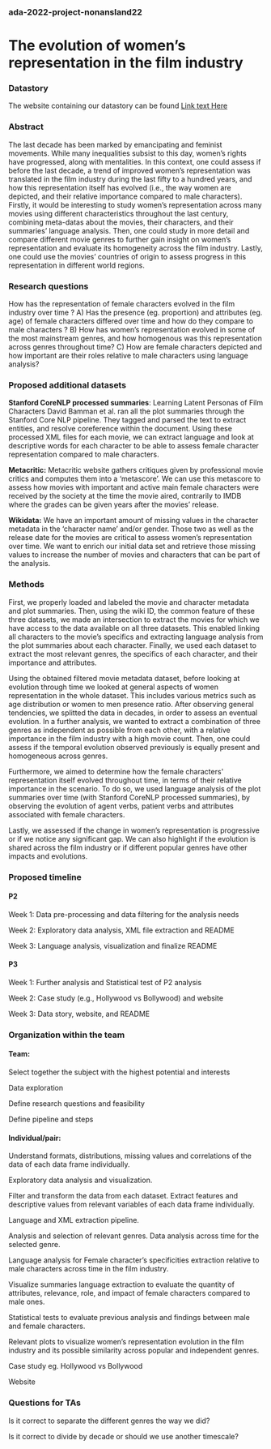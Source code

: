 ### ada-2022-project-nonansland22

# The evolution of women’s representation in the film industry

### Datastory 

The website containing our datastory can be found [Link text Here](https://pauldfepfl.github.io/DatastoryNonNansLand/2022/12/21/datastory.html) 
### Abstract 
The last decade has been marked by emancipating and feminist movements. While many inequalities subsist to this day, women’s rights have progressed, along with mentalities. In this context, one could assess if before the last decade, a trend of improved women’s representation was translated in the film industry during the last fifty to a hundred years, and how this representation itself has evolved (i.e., the way women are depicted, and their relative importance compared to male characters). Firstly, it would be interesting to study women’s representation across many movies using different characteristics throughout the last century, combining meta-datas about the movies, their characters, and their summaries’ language analysis. Then, one could study in more detail and compare different movie genres to further gain insight on women’s representation and evaluate its homogeneity across the film industry. Lastly, one could use the movies’ countries of origin to assess progress in this representation in different world regions.

 ### Research questions
How has the representation of female characters evolved in the film industry over time ? 
A) Has the presence (eg. proportion) and attributes (eg. age) of female characters differed over time and how do they compare to male characters ?
B) How has women’s representation evolved in some of the most mainstream genres, and how homogenous was this representation across genres throughout time? 
C) How are female characters depicted and how important are their roles relative to male characters using language analysis?
 
### Proposed additional datasets
 
**Stanford CoreNLP processed summaries**: Learning Latent Personas of Film Characters David Bamman et al. ran all the plot summaries through the Stanford Core NLP pipeline. They tagged and parsed the text to extract entities, and resolve coreference within the document. Using these processed XML files for each movie, we can extract language and look at descriptive words for each character to be able to assess female character representation compared to male characters. 
 
**Metacritic:** Metacritic website gathers critiques given by professional movie critics and computes them into a ‘metascore’. We can use this metascore to assess how movies with important and active main female characters were received by the society at the time the movie aired, contrarily to IMDB where the grades can be given years after the movies’ release.
 
**Wikidata:** We have an important amount of missing values in the character metadata in the ‘character name’ and/or gender. Those two as well as the release date for the movies are critical to assess women’s representation over time. We want to enrich our initial data set and retrieve those missing values to increase the number of movies and characters that can be part of the analysis. 
 
 
### Methods
 
First, we properly loaded and labeled the movie and character metadata and plot summaries. Then, using the wiki ID, the common feature of these three datasets, we made an intersection to extract the movies for which we have access to the data available on all three datasets. This enabled linking all characters to the movie’s specifics and extracting language analysis from the plot summaries about each character. Finally, we used each dataset to extract the most relevant genres, the specifics of each character, and their importance and attributes. 
 
Using the obtained filtered movie metadata dataset, before looking at evolution through time we looked at general aspects of women representation in the whole dataset. This includes various metrics such as age distribution or women to men presence ratio. After observing general tendencies, we splitted the data in decades, in order to assess an eventual evolution. In a further analysis, we wanted to extract a combination of three genres as independent as possible from each other, with a relative importance in the film industry with a high movie count. Then, one could assess if the temporal evolution observed previously is equally present and homogeneous across genres.
 
Furthermore, we aimed to determine how the female characters' representation itself evolved throughout time, in terms of their relative importance in the scenario. To do so, we used language analysis of the plot summaries over time (with Stanford CoreNLP processed summaries), by observing the evolution of agent verbs, patient verbs and attributes associated with female characters. 
 
Lastly, we assessed if the change in women’s representation is progressive or if we notice any significant gap. We can also highlight if the evolution is shared across the film industry or if different popular genres have other impacts and evolutions. 
 
 
 
 
 
 
### Proposed timeline
 
#### P2
Week 1: Data pre-processing and data filtering for the analysis needs

Week 2: Exploratory data analysis, XML file extraction and README

Week 3: Language analysis, visualization and finalize README
 
#### P3
Week 1: Further analysis and Statistical test of P2 analysis 

Week 2: Case study (e.g., Hollywood vs Bollywood) and website

Week 3: Data story, website, and README
 
 
### Organization within the team
 
#### Team:
Select together the subject with the highest potential and interests

Data exploration 

Define research questions and feasibility

Define pipeline and steps
 
#### Individual/pair:
Understand formats, distributions, missing values and correlations of the data of each data frame individually.

Exploratory data analysis and visualization.

Filter and transform the data from each dataset. Extract features and descriptive values from relevant variables of each data frame individually.

Language and XML extraction pipeline.

Analysis and selection of relevant genres. Data analysis across time  for the selected genre.

Language analysis for Female character’s specificities extraction relative to male characters across time in the film industry.

Visualize summaries language extraction to evaluate the quantity of attributes, relevance, role, and impact of female characters compared to male ones.

Statistical tests to evaluate previous analysis and findings between male and female characters.

Relevant plots to visualize women’s representation evolution in the film industry and its possible similarity across popular and independent genres.

Case study eg. Hollywood vs Bollywood 

Website
 
 
 
### Questions for TAs
 
Is it correct to separate the different genres the way we did? 

Is it correct to divide by decade or should we use another timescale?


